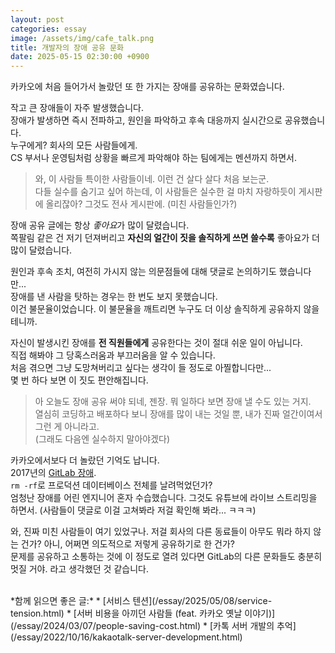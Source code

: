 ```yaml
---
layout: post
categories: essay
image: /assets/img/cafe_talk.png
title: 개발자의 장애 공유 문화
date: 2025-05-15 02:30:00 +0900
---
```


카카오에 처음 들어가서 놀랐던 또 한 가지는 장애를 공유하는 문화였습니다.

작고 큰 장애들이 자주 발생했습니다.  
장애가 발생하면 즉시 전파하고, 원인을 파악하고 후속 대응까지 실시간으로 공유했습니다.  
누구에게? 회사의 모든 사람들에게.  
CS 부서나 운영팀처럼 상황을 빠르게 파악해야 하는 팀에게는 멘션까지 하면서.

> 와, 이 사람들 특이한 사람들이네. 이런 건 살다 살다 처음 보는군.  
> 다들 실수를 숨기고 싶어 하는데, 이 사람들은 실수한 걸 마치 자랑하듯이 게시판에 올리잖아? 그것도 전사 게시판에. (미친 사람들인가?)

장애 공유 글에는 항상 *좋아요*가 많이 달렸습니다.  
쪽팔림 같은 건 저기 던져버리고 **자신의 얼간이 짓을 솔직하게 쓰면 쓸수록** 좋아요가 더 많이 달렸습니다.

원인과 후속 조치, 여전히 가시지 않는 의문점들에 대해 댓글로 논의하기도 했습니다만...  
장애를 낸 사람을 탓하는 경우는 한 번도 보지 못했습니다.  
이건 불문율이었습니다. 이 불문율을 깨트리면 누구도 더 이상 솔직하게 공유하지 않을 테니까.

자신이 발생시킨 장애를 **전 직원들에게** 공유한다는 것이 절대 쉬운 일이 아닙니다.  
직접 해봐야 그 당혹스러움과 부끄러움을 알 수 있습니다.  
처음 겪으면 그냥 도망쳐버리고 싶다는 생각이 들 정도로 아찔합니다만...   
몇 번 하다 보면 이 짓도 편안해집니다.  
> 아 오늘도 장애 공유 써야 되네, 젠장. 뭐 일하다 보면 장애 낼 수도 있는 거지.  
> 열심히 코딩하고 배포하다 보니 장애를 많이 내는 것일 뿐, 내가 진짜 얼간이여서 그런 게 아니라고.  
> (그래도 다음엔 실수하지 말아야겠다)

카카오에서보다 더 놀랐던 기억도 납니다.  
2017년의 [GitLab 장애](https://www.youtube.com/watch?v=tLdRBsuvVKc).  
`rm -rf`로 프로덕션 데이터베이스 전체를 날려먹었던가?  
엄청난 장애를 어린 엔지니어 혼자 수습했습니다. 그것도 유튜브에 라이브 스트리밍을 하면서. (사람들이 댓글로 이걸 고쳐봐라 저걸 확인해 봐라... ㅋㅋㅋ)

와, 진짜 미친 사람들이 여기 있었구나. 저걸 회사의 다른 동료들이 아무도 뭐라 하지 않는 건가? 아니, 어쩌면 의도적으로 저렇게 공유하기로 한 건가?  
문제를 공유하고 소통하는 것에 이 정도로 열려 있다면 GitLab의 다른 문화들도 충분히 멋질 거야. 라고 생각했던 것 같습니다.

<br>
*함께 읽으면 좋은 글:*
* [서비스 텐션](/essay/2025/05/08/service-tension.html)
* [서버 비용을 아끼던 사람들 (feat. 카카오 옛날 이야기)](/essay/2024/03/07/people-saving-cost.html)
* [카톡 서버 개발의 추억](/essay/2022/10/16/kakaotalk-server-development.html)